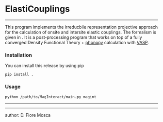 # __ElastiCouplings__

---


This program implements the irreducbile representation projective approach for the calculation of onsite and intersite elastic couplings. The formalism is given in . It is a post-processing program that works on top of a fully converged Density Functional Theory + [phonopy](https://phonopy.github.io/phonopy/formulation.html) calculation with [VASP](https://www.vasp.at).   


### Installation

You can install this release by using pip

```
pip install .
```

### Usage


```
python /path/to/MagInteract/main.py magint
```

---


---

author: D. Fiore Mosca

